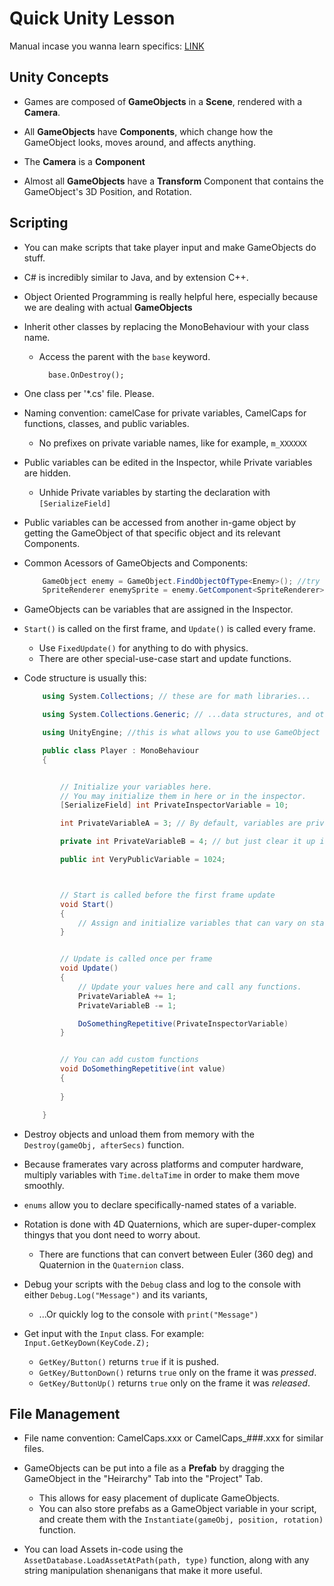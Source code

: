 # Quick Unity Lesson
Manual incase you wanna learn specifics: [LINK](https://docs.unity3d.com/Manual/index.html)

## Unity Concepts

- Games are composed of **GameObjects** in a **Scene**, rendered with a **Camera**.

- All **GameObjects** have **Components**, which change how the GameObject looks, moves around, and affects anything.

- The **Camera** is a **Component**

- Almost all **GameObjects** have a **Transform** Component that contains the GameObject's 3D Position, and Rotation.

## Scripting

- You can make scripts that take player input and make GameObjects do stuff.

- C# is incredibly similar to Java, and by extension C++.

- Object Oriented Programming is really helpful here, especially because we are dealing with actual **GameObjects**

- Inherit other classes by replacing the MonoBehaviour with your class name.
    - Access the parent with the `base` keyword.

            base.OnDestroy();

- One class per '*.cs' file. Please.

- Naming convention: camelCase for private variables, CamelCaps for functions, classes, and public variables.
    - No prefixes on private variable names, like for example, `m_XXXXXX`

- Public variables can be edited in the Inspector, while Private variables are hidden.
    - Unhide Private variables by starting the declaration with `[SerializeField]`

- Public variables can be accessed from another in-game object by getting the GameObject of that specific object and its relevant Components.

- Common Acessors of GameObjects and Components:

    ```cs
        GameObject enemy = GameObject.FindObjectOfType<Enemy>(); //try not to use this alot
        SpriteRenderer enemySprite = enemy.GetComponent<SpriteRenderer>();
    ```

- GameObjects can be variables that are assigned in the Inspector.

- `Start()` is called on the first frame, and `Update()` is called every frame.
    - Use `FixedUpdate()` for anything to do with physics.
    - There are other special-use-case start and update functions.

- Code structure is usually this:
    ```cs
        using System.Collections; // these are for math libraries... 

        using System.Collections.Generic; // ...data structures, and other stuff.

        using UnityEngine; //this is what allows you to use GameObject objects and other unity-specific stuff. 

        public class Player : MonoBehaviour
        {


            // Initialize your variables here.
            // You may initialize them in here or in the inspector.
            [SerializeField] int PrivateInspectorVariable = 10;

            int PrivateVariableA = 3; // By default, variables are private.

            private int PrivateVariableB = 4; // but just clear it up if its private or public.

            public int VeryPublicVariable = 1024;



            // Start is called before the first frame update
            void Start()
            {
                // Assign and initialize variables that can vary on start.
            }


            // Update is called once per frame
            void Update()
            {
                // Update your values here and call any functions.
                PrivateVariableA += 1;
                PrivateVariableB -= 1;

                DoSomethingRepetitive(PrivateInspectorVariable)
            }


            // You can add custom functions
            void DoSomethingRepetitive(int value)
            {
                
            }

        }
    ```

- Destroy objects and unload them from memory with the `Destroy(gameObj, afterSecs)` function.

- Because framerates vary across platforms and computer hardware, multiply variables with `Time.deltaTime` in order to make them move smoothly.

- `enums` allow you to declare specifically-named states of a variable.

- Rotation is done with 4D Quaternions, which are super-duper-complex thingys that you dont need to worry about.
    - There are functions that can convert between Euler (360 deg) and Quaternion in the `Quaternion` class.

- Debug your scripts with the `Debug` class and log to the console with either `Debug.Log("Message")` and its variants, 
    - ...Or quickly log to the console with `print("Message")`

- Get input with the `Input` class. For example: `Input.GetKeyDown(KeyCode.Z);`
    - `GetKey/Button()` returns `true` if it is pushed.
    - `GetKey/ButtonDown()` returns `true` only on the frame it was *pressed*.
    - `GetKey/ButtonUp()` returns `true` only on the frame it was *released*.

## File Management

- File name convention: CamelCaps.xxx or CamelCaps_###.xxx for similar files.

- GameObjects can be put into a file as a **Prefab** by dragging the GameObject in the "Heirarchy" Tab into the "Project" Tab.
    - This allows for easy placement of duplicate GameObjects.
    - You can also store prefabs as a GameObject variable in your script, and create them with the `Instantiate(gameObj, position, rotation)` function.

- You can load Assets in-code using the `AssetDatabase.LoadAssetAtPath(path, type)` function, along with any string manipulation shenanigans that make it more useful.